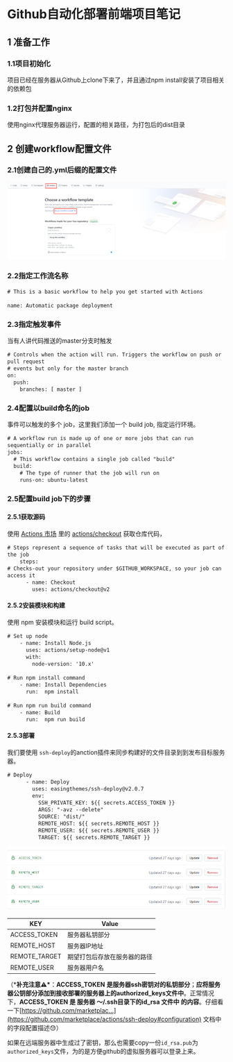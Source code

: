# Github自动化部署前端项目笔记

## 1 准备工作

### 1.1项目初始化

项目已经在服务器从Github上clone下来了，并且通过npm install安装了项目相关的依赖包

### 1.2打包并配置nginx

使用nginx代理服务器运行，配置的相关路径，为打包后的dist目录

## 2 创建workflow配置文件

### 2.1创建自己的.yml后缀的配置文件 

![image-20201010104509564](./iamge/action-position.png)

### 2.2指定工作流名称

```shell
# This is a basic workflow to help you get started with Actions

name: Automatic package deployment
```

### 2.3指定触发事件

当有人讲代码推送的master分支时触发

```shell
# Controls when the action will run. Triggers the workflow on push or pull request
# events but only for the master branch
on:
  push:
    branches: [ master ]

```

### 2.4配置以build命名的job

事件可以触发的多个 job，这里我们添加一个 build job, 指定运行环境。

```shell
# A workflow run is made up of one or more jobs that can run sequentially or in parallel
jobs:
  # This workflow contains a single job called "build"
  build:
    # The type of runner that the job will run on
    runs-on: ubuntu-latest
```

### 2.5配置build job下的步骤

#### 2.5.1获取源码

使用 [Actions 市场](https://github.com/marketplace?type=actions) 里的 [actions/checkout](https://github.com/actions/checkout) 获取仓库代码，

```shell
# Steps represent a sequence of tasks that will be executed as part of the job
    steps:
# Checks-out your repository under $GITHUB_WORKSPACE, so your job can access it
      - name: Checkout
        uses: actions/checkout@v2
```

#### 2.5.2安装模块和构建

使用 npm 安装模块和运行 build script。

```shell
# Set up node
    - name: Install Node.js
      uses: actions/setup-node@v1
      with:
    	node-version: '10.x'

# Run npm install command
	- name: Install Dependencies
	  run:  npm install

# Run npm run build command
	- name: Build
	  run:  npm run build
```

#### 2.5.3部署

我们要使用 `ssh-deploy`的anction插件来同步构建好的文件目录到到发布目标服务器。

```shell
# Deploy
      - name: Deploy
        uses: easingthemes/ssh-deploy@v2.0.7
        env:
          SSH_PRIVATE_KEY: ${{ secrets.ACCESS_TOKEN }}
          ARGS: "-avz --delete"
          SOURCE: "dist/"
          REMOTE_HOST: ${{ secrets.REMOTE_HOST }}
          REMOTE_USER: ${{ secrets.REMOTE_USER }}
          TARGET: ${{ secrets.REMOTE_TARGET }}
```

![image-20201010182717133](./iamge/secrets.png)

| KEY           | Value                        |
| ------------- | ---------------------------- |
| ACCESS_TOKEN  | 服务器私钥部分               |
| REMOTE_HOST   | 服务器IP地址                 |
| REMOTE_TARGET | 期望打包后存放在服务器的路径 |
| REMOTE_USER   | 服务器用户名                 |

（***补充注意⚠️\***：**ACCESS_TOKEN** **是服务器ssh密钥对的私钥部分**；**应将服务器公钥部分添加到接收部署的服务器上的authorized_keys文件中**。正常情况下，**ACCESS_TOKEN 是 服务器 ～/.ssh目录下的id_rsa 文件中 的内容**。仔细看一下[https://github.com/marketplac...](https://github.com/marketplace/actions/ssh-deploy#configuration) 文档中的字段配置描述😓）

如果在远端服务器中生成过了密钥，那么也需要copy一份`id_rsa.pub`为`authorized_keys`文件，为的是方便github的虚拟服务器可以登录上来。

